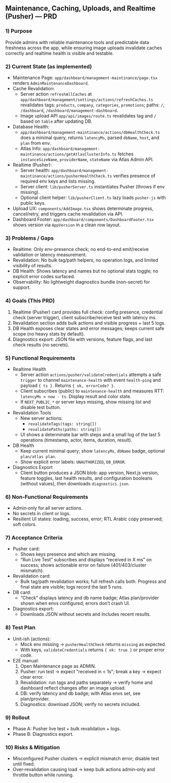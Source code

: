 ## Maintenance, Caching, Uploads, and Realtime (Pusher) — PRD

### 1) Purpose
Provide admins with reliable maintenance tools and predictable data freshness across the app, while ensuring image uploads invalidate caches correctly and realtime health is visible and testable.

### 2) Current State (as implemented)
- Maintenance Page: `app/dashboard/management-maintinance/page.tsx` renders `AdminMaintenanceDashboard`.
- Cache Revalidation:
  - Server action `refreshAllCaches` at `app/dashboard/management/settings/actions/refreshCaches.ts` revalidates tags: `products`, `company`, `categories`, `promotions`; paths: `/`, `/dashboard`, `/dashboard/management-dashboard`.
  - Image upload API `app/api/images/route.ts` revalidates tag and `/` based on `table` after updating DB.
- Database Health:
  - `app/dashboard/management-maintinance/actions/dbHealthCheck.ts` does a minimal query, returns `latencyMs`, parsed `dbName`, `host`, and `plan` from env.
  - Atlas Info: `app/dashboard/management-maintinance/actions/getAtlasClusterInfo.ts` fetches `instanceSizeName`, `providerName`, `stateName` via Atlas Admin API.
- Realtime (Pusher):
  - Server health: `app/dashboard/management-maintinance/actions/pusherHealthCheck.ts` verifies presence of required env keys and lists missing.
  - Server client: `lib/pusherServer.ts` instantiates Pusher (throws if env missing).
  - Optional client helper: `lib/pusherClient.ts` lazy loads `pusher-js` with public keys.
- Upload UX: `components/AddImage.tsx` shows determinate progress, cancel/retry, and triggers cache revalidation via API.
- Dashboard Footer: `app/dashboard/components/DashboardFooter.tsx` shows version via `AppVersion` in a clean row layout.

### 3) Problems / Gaps
- Realtime: Only env-presence check; no end-to-end emit/receive validation or latency measurement.
- Revalidation: No bulk tag/path helpers, no operation logs, and limited visibility of results.
- DB Health: Shows latency and names but no optional stats toggle; no explicit error codes surfaced.
- Observability: No lightweight diagnostics bundle (non-secret) for support.

### 4) Goals (This PRD)
1. Realtime (Pusher) card provides full check: config presence, credential check (server trigger), client subscribe/receive test with latency ms.
2. Revalidation section adds bulk actions and visible progress + last 5 logs.
3. DB Health exposes clear states and error messages; keeps current safe scope (no heavy stats by default).
4. Diagnostics export: JSON file with versions, feature flags, and last check results (no secrets).

### 5) Functional Requirements
- Realtime Health
  - Server action `actions/pusher/validateCredentials` attempts a safe `trigger` to channel `maintenance-health` with event `health-ping` and payload `{ ts }`. Returns `{ ok, errorCode? }`.
  - Client subscribes (public) to `maintenance-health` and measures RTT: `latencyMs = now - ts`. Display result and color state.
  - If `NEXT_PUBLIC_*` or server keys missing, show missing list and disable test button.
- Revalidation Tools
  - New server actions:
    - `revalidateTags(tags: string[])`
    - `revalidatePaths(paths: string[])`
  - UI shows a determinate bar with steps and a small log of the last 5 operations (timestamp, actor, items, duration, result).
- DB Health
  - Keep current minimal query; show `latencyMs`, `dbName` badge, optional `plan/atlas plan`.
  - Show explicit error labels: `UNAUTHORIZED`, `DB_ERROR`.
- Diagnostics Export
  - Client button produces a JSON blob: app version, Next.js version, feature toggles, last health results, and configuration booleans (without values), then downloads `diagnostics.json`.

### 6) Non‑Functional Requirements
- Admin‑only for all server actions.
- No secrets in client or logs.
- Resilient UI states: loading, success, error; RTL Arabic copy preserved; soft colors.

### 7) Acceptance Criteria
- Pusher card:
  - Shows keys presence and which are missing.
  - “Run Live Test” subscribes and displays “received in X ms” on success; shows actionable error on failure (401/403/cluster mismatch).
- Revalidation card:
  - Bulk tag/path revalidation works; full refresh calls both. Progress and final state are visible; logs record the last 5 runs.
- DB card:
  - “Check” displays latency and db name badge; Atlas plan/provider shown when envs configured; errors don’t crash UI.
- Diagnostics export:
  - Downloads JSON without secrets and includes recent results.

### 8) Test Plan
- Unit-ish (actions):
  - Mock env missing → `pusherHealthCheck` returns `missing` as expected.
  - With keys, `validateCredentials` returns `{ ok: true }` or proper error code.
- E2E manual:
  1) Open Maintenance page as ADMIN.
  2) Pusher: run test → expect "received in < 1s"; break a key → expect clear error.
  3) Revalidation: run tags and paths separately → verify home and dashboard reflect changes after an image upload.
  4) DB: verify latency and db badge; with Atlas envs set, see plan/provider.
  5) Diagnostics: download JSON; verify no secrets included.

### 9) Rollout
- Phase A: Pusher live test + bulk revalidation + logs.
- Phase B: Diagnostics export.

### 10) Risks & Mitigation
- Misconfigured Pusher clusters → explicit mismatch error; disable test until fixed.
- Over‑revalidation causing load → keep bulk actions admin‑only and throttle button while running.


